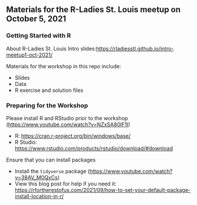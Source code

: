 ## Materials for the R-Ladies St. Louis meetup on October 5, 2021

### Getting Started with R

About R-Ladies St. Louis Intro slides:https://rladiesstl.github.io/intro-meetup1-oct-2021/

Materials for the workshop in this repo include:
  - Slides
  - Data
  - R exercise and solution files

### Preparing for the Workshop

Please install R and RStudio prior to the workshop (https://www.youtube.com/watch?v=NZxSA80lF1I)
  - R: https://cran.r-project.org/bin/windows/base/
  - R Studio: https://www.rstudio.com/products/rstudio/download/#download

Ensure that you can install packages
  - Install the `tidyverse` package (https://www.youtube.com/watch?v=38AV_M0QxCs)
  - View this blog post for help if you need it: https://rfortherestofus.com/2021/09/how-to-set-your-default-package-install-location-in-r/



